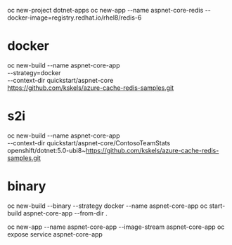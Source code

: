 
oc new-project dotnet-apps
oc new-app --name aspnet-core-redis --docker-image=registry.redhat.io/rhel8/redis-6

# docker
oc new-build --name aspnet-core-app \
  --strategy=docker \
  --context-dir quickstart/aspnet-core \
  https://github.com/kskels/azure-cache-redis-samples.git

# s2i
oc new-build --name aspnet-core-app \
  --context-dir quickstart/aspnet-core/ContosoTeamStats \
  openshift/dotnet:5.0-ubi8~https://github.com/kskels/azure-cache-redis-samples.git

# binary
oc new-build --binary --strategy docker --name aspnet-core-app 
oc start-build aspnet-core-app --from-dir .

oc new-app --name aspnet-core-app --image-stream aspnet-core-app
oc expose service aspnet-core-app
